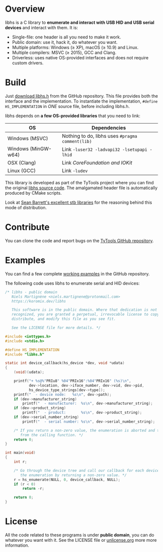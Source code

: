 # Overview

libhs is a C library to **enumerate and interact with USB HID and USB serial devices** and interact with them. It is:

- Single-file: one header is all you need to make it work.
- Public domain: use it, hack it, do whatever you want.
- Multiple platforms: Windows (≥ XP), macOS (≥ 10.9) and Linux.
- Multiple compilers: MSVC (≥ 2015), GCC and Clang.
- Driverless: uses native OS-provided interfaces and does not require custom drivers.

# Build

Just [download libhs.h](https://github.com/Koromix/libraries) from the GitHub repository. This file provides both the interface and the implementation. To instantiate the implementation, `#define HS_IMPLEMENTATION` in *ONE* source file, before including libhs.h.

libhs depends on **a few OS-provided libraries** that you need to link:

OS                  | Dependencies
------------------- | --------------------------------------------------------------------------------
Windows (MSVC)      | Nothing to do, libhs uses `#pragma comment(lib)`
Windows (MinGW-w64) | Link `-luser32 -ladvapi32 -lsetupapi -lhid`
OSX (Clang)         | Link _CoreFoundation and IOKit_
Linux (GCC)         | Link `-ludev`

This library is developed as part of the TyTools project where you can find the original [libhs source code](https://github.com/Koromix/rygel/tree/master/src/tytools/libhs). The amalgamated header file is automatically produced by CMake scripts.

Look at [Sean Barrett's excellent stb libraries](https://github.com/nothings/stb) for the reasoning behind this mode of distribution.

# Contribute

You can clone the code and report bugs on the [TyTools GitHub repository](https://github.com/Koromix/tytools).

# Examples

You can find a few complete [working examples](https://github.com/Koromix/rygel/tree/master/src/tytools/libhs/examples) in the GitHub repository.

The following code uses libhs to enumerate serial and HID devices:

```c
/* libhs - public domain
   Niels Martignène <niels.martignene@protonmail.com>
   https://koromix.dev/libhs

   This software is in the public domain. Where that dedication is not
   recognized, you are granted a perpetual, irrevocable license to copy,
   distribute, and modify this file as you see fit.

   See the LICENSE file for more details. */

#include <inttypes.h>
#include <stdio.h>

#define HS_IMPLEMENTATION
#include "libhs.h"

static int device_callback(hs_device *dev, void *udata)
{
    (void)(udata);

    printf("+ %s@%"PRIu8" %04"PRIx16":%04"PRIx16" (%s)\n",
           dev->location, dev->iface_number, dev->vid, dev->pid,
           hs_device_type_strings[dev->type]);
    printf("  - device node:   %s\n", dev->path);
    if (dev->manufacturer_string)
        printf("  - manufacturer:  %s\n", dev->manufacturer_string);
    if (dev->product_string)
        printf("  - product:       %s\n", dev->product_string);
    if (dev->serial_number_string)
        printf("  - serial number: %s\n", dev->serial_number_string);

    /* If you return a non-zero value, the enumeration is aborted and this value is returned
       from the calling function. */
    return 0;
}

int main(void)
{
    int r;

    /* Go through the device tree and call our callback for each device. The callback can abort
       the enumeration by returning a non-zero value. */
    r = hs_enumerate(NULL, 0, device_callback, NULL);
    if (r < 0)
        return -r;

    return 0;
}
```

# License

All the code related to these programs is under **public domain**, you can do whatever you want with it. See the LICENSE file or [unlicense.org](https://unlicense.org/) more more information.
